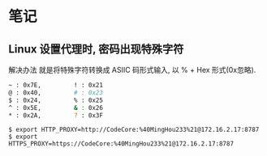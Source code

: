 # 笔记

## Linux 设置代理时, 密码出现特殊字符

解决办法 就是将特殊字符转换成 ASIIC 码形式输入, 以 % + Hex 形式(0x忽略).
```bash
~ : 0x7E,         ! : 0x21    
@ : 0x40,         # : 0x23  
$ : 0x24,         % : 0x25  
^ : 0x5E,         & : 0x26  
* : 0x2A,         ? : 0x3F   
```
```shell
$ export HTTP_PROXY=http://CodeCore:%40MingHou233%21@172.16.2.17:8787  
$ export HTTPS_PROXY=https://CodeCore:%40MingHou233%21@172.16.2.17:8787 

```
